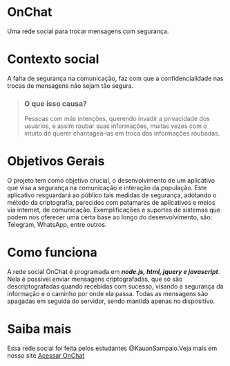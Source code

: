 # OnChat
Uma rede social para trocar mensagens com segurança.

# Contexto social
A falta de segurança na comunicação, faz com que a confidencialidade nas trocas de mensagens não sejam tão segura. 
 >  ### **O que isso causa?** 
 > Pessoas com más intenções, querendo invadir a privacidade dos usuários, e assim roubar suas informações, muitas vezes com o intuito de querer chantageá‐las em troca das informações roubadas.
 
 # Objetivos Gerais
  O projeto tem como objetivo crucial, o desenvolvimento de um aplicativo que visa a segurança na comunicação e interação da população.
 Este aplicativo resguardará ao público tais medidas de segurança, adotando o método da criptografia, parecidos com patamares de aplicativos e meios via internet, de comunicação.
 Exemplificações e suportes de sistemas que podem nos oferecer uma certa base ao longo do desenvolvimento, são: Telegram, WhatsApp, entre outros.
 
 # Como funciona
  A rede social OnChat é programada em ***node.js, html, jquery e javascript***. Nela é possivel enviar mensagens criptografadas, que só são descriptografadas quando recebidas com sucesso, visando a segurança da informação e o caminho por onde ela passa. Todas as mensagens são apagadas em seguida do servidor, sendo mantida apenas no dispositivo.
 
# Saiba mais
  Essa rede social foi feita pelos estudantes @KauanSampaio.Veja mais em nosso site <a target="_blank" rel="noopener noreferrer" href="https://caique-p.github.io/OnChat/portuguese/">Acessar OnChat</a>
